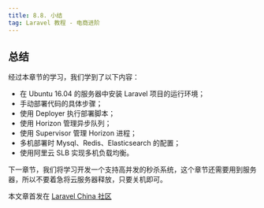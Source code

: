 ```yaml
---
title: 8.8. 小结
tag: Laravel 教程 - 电商进阶
---
```


总结
--

经过本章节的学习，我们学到了以下内容：

*   在 Ubuntu 16.04 的服务器中安装 Laravel 项目的运行环境；
*   手动部署代码的具体步骤；
*   使用 Deployer 执行部署脚本；
*   使用 Horizon 管理异步队列；
*   使用 Supervisor 管理 Horizon 进程；
*   多机部署时 Mysql、Redis、Elasticsearch 的配置；
*   使用阿里云 SLB 实现多机负载均衡。

下一章节，我们将学习开发一个支持高并发的秒杀系统，这个章节还需要用到服务器，所以不要着急将云服务器释放，只要关机即可。

本文章首发在 [Laravel China 社区](https://laravel-china.org/)